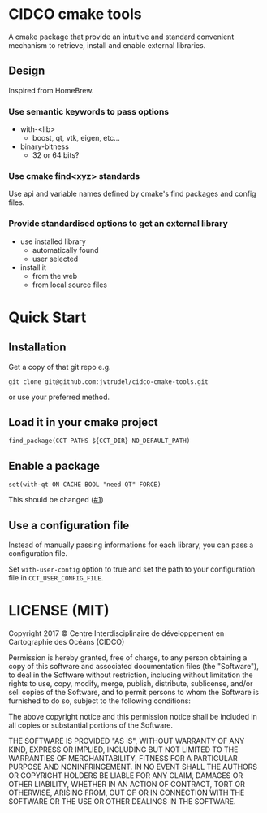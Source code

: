 # CIDCO cmake tools

A cmake package that provide an intuitive and standard convenient mechanism to retrieve, install and enable external libraries.

## Design

Inspired from HomeBrew.

### Use semantic keywords to pass options

  - with-\<lib>
    - boost, qt, vtk, eigen, etc...
  - binary-bitness
    - 32 or 64 bits?

### Use cmake find\<xyz> standards

Use api and variable names defined by cmake's find packages and config files.

### Provide standardised options to get an external library

  - use installed library
    - automatically found
    - user selected
  - install it
    - from the web
    - from local source files  

# Quick Start

## Installation

Get a copy of that git repo e.g.

    git clone git@github.com:jvtrudel/cidco-cmake-tools.git

or use your preferred method.

## Load it in your cmake project

    find_package(CCT PATHS ${CCT_DIR} NO_DEFAULT_PATH)

## Enable a package

    set(with-qt ON CACHE BOOL "need QT" FORCE)

This should be changed ([#1](https://github.com/jvtrudel/cidco-cmake-tools/issues/1))

## Use a configuration file

Instead of manually passing informations for each library, you can pass a configuration file.

Set ````with-user-config```` option to true and set the path to your configuration file in ````CCT_USER_CONFIG_FILE````.



# LICENSE (MIT)


Copyright 2017 © Centre Interdisciplinaire de développement en Cartographie des Océans (CIDCO)

Permission is hereby granted, free of charge, to any person obtaining a copy of this software and associated documentation files (the "Software"), to deal in the Software without restriction, including without limitation the rights to use, copy, modify, merge, publish, distribute, sublicense, and/or sell copies of the Software, and to permit persons to whom the Software is furnished to do so, subject to the following conditions:

The above copyright notice and this permission notice shall be included in all copies or substantial portions of the Software.

THE SOFTWARE IS PROVIDED "AS IS", WITHOUT WARRANTY OF ANY KIND, EXPRESS OR IMPLIED, INCLUDING BUT NOT LIMITED TO THE WARRANTIES OF MERCHANTABILITY, FITNESS FOR A PARTICULAR PURPOSE AND NONINFRINGEMENT. IN NO EVENT SHALL THE AUTHORS OR COPYRIGHT HOLDERS BE LIABLE FOR ANY CLAIM, DAMAGES OR OTHER LIABILITY, WHETHER IN AN ACTION OF CONTRACT, TORT OR OTHERWISE, ARISING FROM, OUT OF OR IN CONNECTION WITH THE SOFTWARE OR THE USE OR OTHER DEALINGS IN THE SOFTWARE.
